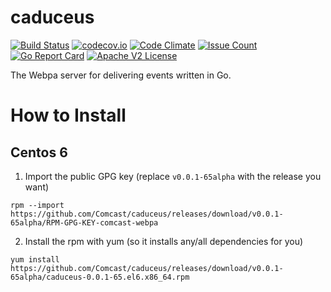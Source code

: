 # caduceus

[![Build Status](https://travis-ci.org/Comcast/caduceus.svg?branch=master)](https://travis-ci.org/Comcast/caduceus) 
[![codecov.io](http://codecov.io/github/Comcast/caduceus/coverage.svg?branch=master)](http://codecov.io/github/Comcast/caduceus?branch=master)
[![Code Climate](https://codeclimate.com/github/Comcast/caduceus/badges/gpa.svg)](https://codeclimate.com/github/Comcast/caduceus)
[![Issue Count](https://codeclimate.com/github/Comcast/caduceus/badges/issue_count.svg)](https://codeclimate.com/github/Comcast/caduceus)
[![Go Report Card](https://goreportcard.com/badge/github.com/Comcast/caduceus)](https://goreportcard.com/report/github.com/Comcast/caduceus)
[![Apache V2 License](http://img.shields.io/badge/license-Apache%20V2-blue.svg)](https://github.com/Comcast/caduceus/blob/master/LICENSE)

The Webpa server for delivering events written in Go.

# How to Install

## Centos 6

1. Import the public GPG key (replace `v0.0.1-65alpha` with the release you want)

```
rpm --import https://github.com/Comcast/caduceus/releases/download/v0.0.1-65alpha/RPM-GPG-KEY-comcast-webpa
```

2. Install the rpm with yum (so it installs any/all dependencies for you)

```
yum install https://github.com/Comcast/caduceus/releases/download/v0.0.1-65alpha/caduceus-0.0.1-65.el6.x86_64.rpm
```

